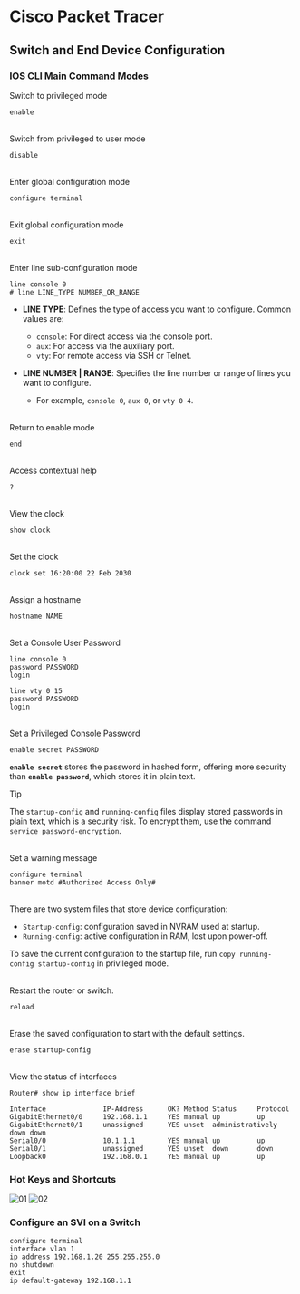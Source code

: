 # Cisco Packet Tracer

## Switch and End Device Configuration

### IOS CLI Main Command Modes

Switch to privileged mode
```
enable
```
<br>Switch from privileged to user mode
```
disable
```
<br>Enter global configuration mode
```
configure terminal
```
<br>Exit global configuration mode
```
exit
```
<br>Enter line sub-configuration mode
```
line console 0
# line LINE_TYPE NUMBER_OR_RANGE
```
-   **LINE TYPE**: Defines the type of access you want to configure. Common values are:
    
    -   `console`: For direct access via the console port.
    -   `aux`: For access via the auxiliary port.
    -   `vty`: For remote access via SSH or Telnet.
-   **LINE NUMBER | RANGE**: Specifies the line number or range of lines you want to configure.
    
    -   For example, `console 0`, `aux 0`, or `vty 0 4`.

<br>Return to enable mode
```
end
```
<br>Access contextual help
```
?
```
<br>View the clock
```
show clock
```
<br>Set the clock
```
clock set 16:20:00 22 Feb 2030
```
<br>Assign a hostname
```
hostname NAME
```
<br>Set a Console User Password
```
line console 0
password PASSWORD
login
```
```
line vty 0 15
password PASSWORD
login
```
<br>Set a Privileged Console Password
```
enable secret PASSWORD

```
**`enable secret`** stores the password in hashed form, offering more security than **`enable password`**, which stores it in plain text.
<br>
> [!TIP]
 The `startup-config` and `running-config` files display stored passwords in plain text, which is a security risk. To encrypt them, use the command `service password-encryption`.

<br>Set a warning message
```
configure terminal
banner motd #Authorized Access Only#
```

<br>There are two system files that store device configuration:
* `Startup-config`: configuration saved in NVRAM used at startup.
* `Running-config`: active configuration in RAM, lost upon power-off.

To save the current configuration to the startup file, run `copy running-config startup-config` in privileged mode.

<br>Restart the router or switch.
```
reload
```
<br>Erase the saved configuration to start with the default settings.
```
erase startup-config
```
<br>View the status of interfaces
```
Router# show ip interface brief

Interface              IP-Address      OK? Method Status     Protocol
GigabitEthernet0/0     192.168.1.1     YES manual up         up
GigabitEthernet0/1     unassigned      YES unset  administratively down down
Serial0/0              10.1.1.1        YES manual up         up
Serial0/1              unassigned      YES unset  down       down
Loopback0              192.168.0.1     YES manual up         up
```

### Hot Keys and Shortcuts

![01](https://github.com/user-attachments/assets/738969c3-a4ca-402d-8de7-b7ad96da962d)
![02](https://github.com/user-attachments/assets/d5630434-1f0e-4e92-8eb9-9b84f99b246b)


### Configure an SVI on a Switch

```
configure terminal
interface vlan 1
ip address 192.168.1.20 255.255.255.0
no shutdown
exit
ip default-gateway 192.168.1.1
```
